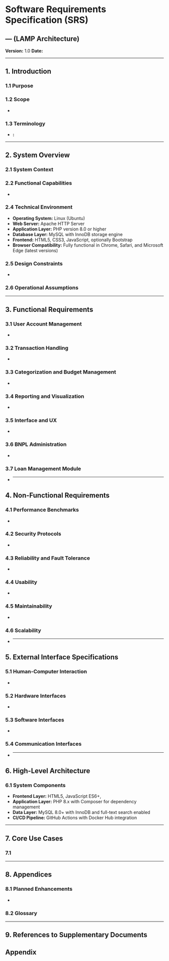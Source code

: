# Software Requirements Specification (SRS)

## — (LAMP Architecture)

**Version:** 1.0
**Date:**

---

## 1. Introduction

### 1.1 Purpose

### 1.2 Scope

-

### 1.3 Terminology

- **:**

---

## 2. System Overview

### 2.1 System Context

### 2.2 Functional Capabilities

-

### 2.4 Technical Environment

- **Operating System:** Linux (Ubuntu)
- **Web Server:** Apache HTTP Server
- **Application Layer:** PHP version 8.0 or higher
- **Database Layer:** MySQL with InnoDB storage engine
- **Frontend:** HTML5, CSS3, JavaScript, optionally Bootstrap
- **Browser Compatibility:** Fully functional in Chrome, Safari, and Microsoft Edge (latest versions)

### 2.5 Design Constraints

-

### 2.6 Operational Assumptions

---

## 3. Functional Requirements

### 3.1 User Account Management

-

### 3.2 Transaction Handling

-

### 3.3 Categorization and Budget Management

-

### 3.4 Reporting and Visualization

-

### 3.5 Interface and UX

-

### 3.6 BNPL Administration

-

### 3.7 Loan Management Module

- ***

## 4. Non-Functional Requirements

### 4.1 Performance Benchmarks

-

### 4.2 Security Protocols

-

### 4.3 Reliability and Fault Tolerance

-

### 4.4 Usability

-

### 4.5 Maintainability

-

### 4.6 Scalability

- ***

## 5. External Interface Specifications

### 5.1 Human-Computer Interaction

-

### 5.2 Hardware Interfaces

-

### 5.3 Software Interfaces

-

### 5.4 Communication Interfaces

- ***

## 6. High-Level Architecture

### 6.1 System Components

- **Frontend Layer:** HTML5, JavaScript ES6+,
- **Application Layer:** PHP 8.x with Composer for dependency management
- **Data Layer:** MySQL 8.0+ with InnoDB and full-text search enabled
- **CI/CD Pipeline:** GitHub Actions with Docker Hub integration

---

## 7. Core Use Cases

### 7.1

---

## 8. Appendices

### 8.1 Planned Enhancements

-

### 8.2 Glossary

---

## 9. References to Supplementary Documents

## Appendix
